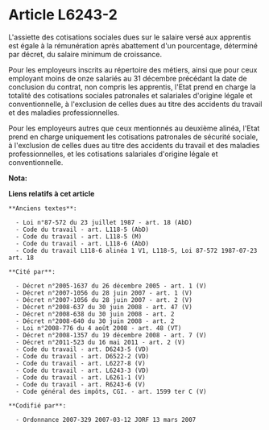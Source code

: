 # Article L6243-2

L'assiette des cotisations sociales dues sur le salaire versé aux apprentis est égale à la rémunération après abattement d'un
pourcentage, déterminé par décret, du salaire minimum de croissance.

Pour les employeurs inscrits au répertoire des métiers, ainsi que pour ceux employant moins de onze salariés au 31 décembre
précédant la date de conclusion du contrat, non compris les apprentis, l'Etat prend en charge la totalité des cotisations
sociales patronales et salariales d'origine légale et conventionnelle, à l'exclusion de celles dues au titre des accidents du
travail et des maladies professionnelles.

Pour les employeurs autres que ceux mentionnés au deuxième alinéa, l'Etat prend en charge uniquement les cotisations
patronales de sécurité sociale, à l'exclusion de celles dues au titre des accidents du travail et des maladies
professionnelles, et les cotisations salariales d'origine légale et conventionnelle.

**Nota:**



**Liens relatifs à cet article**

	**Anciens textes**:

	  - Loi n°87-572 du 23 juillet 1987 - art. 18 (AbD)
	  - Code du travail - art. L118-5 (AbD)
	  - Code du travail - art. L118-5 (M)
	  - Code du travail - art. L118-6 (AbD)
	  - Code du travail L118-6 alinéa 1 V1, L118-5, Loi 87-572 1987-07-23 art. 18

	**Cité par**:

	  - Décret n°2005-1637 du 26 décembre 2005 - art. 1 (V)
	  - Décret n°2007-1056 du 28 juin 2007 - art. 1 (V)
	  - Décret n°2007-1056 du 28 juin 2007 - art. 2 (V)
	  - Décret n°2008-637 du 30 juin 2008 - art. 47 (V)
	  - Décret n°2008-638 du 30 juin 2008 - art. 2
	  - Décret n°2008-640 du 30 juin 2008 - art. 2
	  - Loi n°2008-776 du 4 août 2008 - art. 48 (VT)
	  - Décret n°2008-1357 du 19 décembre 2008 - art. 7 (V)
	  - Décret n°2011-523 du 16 mai 2011 - art. 2 (V)
	  - Code du travail - art. D6243-5 (VD)
	  - Code du travail - art. D6522-2 (VD)
	  - Code du travail - art. L6227-8 (V)
	  - Code du travail - art. L6243-3 (VD)
	  - Code du travail - art. L6261-1 (V)
	  - Code du travail - art. R6243-6 (V)
	  - Code général des impôts, CGI. - art. 1599 ter C (V)

	**Codifié par**:

	  - Ordonnance 2007-329 2007-03-12 JORF 13 mars 2007
